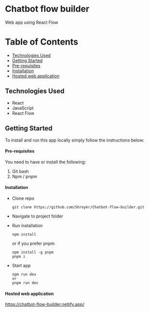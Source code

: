 # Chatbot flow builder

Web app using React Flow

# Table of Contents

- [Technologies Used](#tused)
- [Getting Started](#started)
- [Pre-requisites](#require)
- [Installation](#installation)
- [Hosted web application](#hosted-app)

## Technologies Used<a name="tused"></a>

- React
- JavaScript
- React Flow

## Getting Started<a name="started"></a>

To install and run this app locally simply follow the instructions below:

#### Pre-requisites<a name="require"></a>

You need to have or install the following:

1. Git bash
2. Npm / pnpm

#### Installation<a name="installation"></a>

- Clone repo

  ```
  git clone https://github.com/Shreykr/Chatbot-flow-builder.git
  ```

- Navigate to project folder
- Run installation

  ```
  npm install
  ```
  
  or if you prefer pnpm
  
  ```
  npm install -g pnpm
  pnpm i
  ```

- Start app
  ```
  npm run dev
  or
  pnpm run dev
  ```

#### Hosted web application<a name="hosted-app"></a>

https://chatbot-flow-builder.netlify.app/
